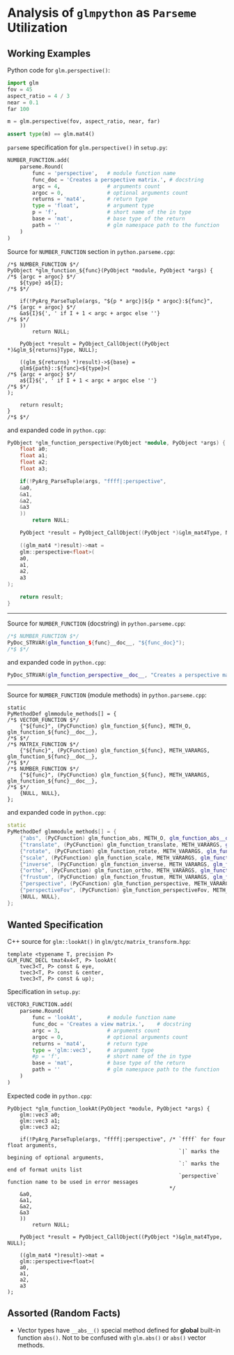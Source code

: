 # Analysis of `glmpython` as `Parseme` Utilization


## Working Examples

Python code for `glm.perspective()`:
```python
import glm
fov = 45
aspect_ratio = 4 / 3
near = 0.1
far 100

m = glm.perspective(fov, aspect_ratio, near, far)

assert type(m) == glm.mat4()

```


`parseme` specification for `glm.perspective()` in `setup.py`:
```python
NUMBER_FUNCTION.add(
    parseme.Round(
        func = 'perspective',   # module function name
        func_doc = 'Creates a perspective matrix.', # docstring
        argc = 4,               # arguments count
        argoc = 0,              # optional arguments count
        returns = 'mat4',       # return type
        type = 'float',         # argument type
        p = 'f',                # short name of the in type
        base = 'mat',           # base type of the return
        path = ''               # glm namespace path to the function
    )
)
```

Source for `NUMBER_FUNCTION` section in `python.parseme.cpp`:
```
/*$ NUMBER_FUNCTION $*/
PyObject *glm_function_${func}(PyObject *module, PyObject *args) {
/*$ {argc + argoc} $*/
    ${type} a${I};
/*$ $*/

    if(!PyArg_ParseTuple(args, "${p * argc}|${p * argoc}:${func}",
/*$ {argc + argoc} $*/
    &a${I}${', ' if I + 1 < argc + argoc else ''}
/*$ $*/
    ))
        return NULL;

    PyObject *result = PyObject_CallObject((PyObject *)&glm_${returns}Type, NULL);

    ((glm_${returns} *)result)->${base} =
    glm${path}::${func}<${type}>(
/*$ {argc + argoc} $*/
    a${I}${', ' if I + 1 < argc + argoc else ''}
/*$ $*/
);

    return result;
}
/*$ $*/
```

and expanded code in `python.cpp`:
```c++
PyObject *glm_function_perspective(PyObject *module, PyObject *args) {
    float a0;
    float a1;
    float a2;
    float a3;

    if(!PyArg_ParseTuple(args, "ffff|:perspective",
    &a0,
    &a1,
    &a2,
    &a3
    ))
        return NULL;

    PyObject *result = PyObject_CallObject((PyObject *)&glm_mat4Type, NULL);

    ((glm_mat4 *)result)->mat =
    glm::perspective<float>(
    a0,
    a1,
    a2,
    a3
);

    return result;
}
```


---


Source for `NUMBER_FUNCTION` (docstring) in `python.parseme.cpp`:
```c++
/*$ NUMBER_FUNCTION $*/
PyDoc_STRVAR(glm_function_${func}__doc__, "${func_doc}");
/*$ $*/
```

and expanded code in `python.cpp`:
```c++
PyDoc_STRVAR(glm_function_perspective__doc__, "Creates a perspective matrix.");
```


---


Source for `NUMBER_FUNCTION` (module methods) in `python.parseme.cpp`:
```
static
PyMethodDef glmmodule_methods[] = {
/*$ VECTOR_FUNCTION $*/
    {"${func}", (PyCFunction) glm_function_${func}, METH_O, glm_function_${func}__doc__},
/*$ $*/
/*$ MATRIX_FUNCTION $*/
    {"${func}", (PyCFunction) glm_function_${func}, METH_VARARGS, glm_function_${func}__doc__},
/*$ $*/
/*$ NUMBER_FUNCTION $*/
    {"${func}", (PyCFunction) glm_function_${func}, METH_VARARGS, glm_function_${func}__doc__},
/*$ $*/
    {NULL, NULL},
};
```

and expanded code in `python.cpp`:
```c++
static
PyMethodDef glmmodule_methods[] = {
    {"abs", (PyCFunction) glm_function_abs, METH_O, glm_function_abs__doc__},
    {"translate", (PyCFunction) glm_function_translate, METH_VARARGS, glm_function_translate__doc__},
    {"rotate", (PyCFunction) glm_function_rotate, METH_VARARGS, glm_function_rotate__doc__},
    {"scale", (PyCFunction) glm_function_scale, METH_VARARGS, glm_function_scale__doc__},
    {"inverse", (PyCFunction) glm_function_inverse, METH_VARARGS, glm_function_inverse__doc__},
    {"ortho", (PyCFunction) glm_function_ortho, METH_VARARGS, glm_function_ortho__doc__},
    {"frustum", (PyCFunction) glm_function_frustum, METH_VARARGS, glm_function_frustum__doc__},
    {"perspective", (PyCFunction) glm_function_perspective, METH_VARARGS, glm_function_perspective__doc__},
    {"perspectiveFov", (PyCFunction) glm_function_perspectiveFov, METH_VARARGS, glm_function_perspectiveFov__doc__},
    {NULL, NULL},
};
```


## Wanted Specification


C++ source for `glm::lookAt()` in `glm/gtc/matrix_transform.hpp`:
```
template <typename T, precision P>
GLM_FUNC_DECL tmat4x4<T, P> lookAt(
    tvec3<T, P> const & eye,
    tvec3<T, P> const & center,
    tvec3<T, P> const & up);
```


Specification in `setup.py`:
```python
VECTOR3_FUNCTION.add(
    parseme.Round(
        func = 'lookAt',        # module function name
        func_doc = 'Creates a view matrix.',    # docstring
        argc = 3,               # arguments count
        argoc = 0,              # optional arguments count
        returns = 'mat4',       # return type
        type = 'glm::vec3',     # argument type
        #p = 'f',               # short name of the in type
        base = 'mat',           # base type of the return
        path = ''               # glm namespace path to the function
    )
)
```

Expected code in `python.cpp`:
```
PyObject *glm_function_lookAt(PyObject *module, PyObject *args) {
    glm::vec3 a0;
    glm::vec3 a1;
    glm::vec3 a2;

    if(!PyArg_ParseTuple(args, "ffff|:perspective", /* `ffff` for four float arguments,
                                                       `|` marks the begining of optional arguments,
                                                       `:` marks the end of format units list
                                                       `perspective` function name to be used in error messages
                                                    */
    &a0,
    &a1,
    &a2,
    &a3
    ))
        return NULL;

    PyObject *result = PyObject_CallObject((PyObject *)&glm_mat4Type, NULL);

    ((glm_mat4 *)result)->mat =
    glm::perspective<float>(
    a0,
    a1,
    a2,
    a3
);
```


## Assorted (Random Facts)

* Vector types have `__abs__()` special method defined for **global** built-in
  function `abs()`. Not to be confused with `glm.abs()` or `abs()` vector methods.
